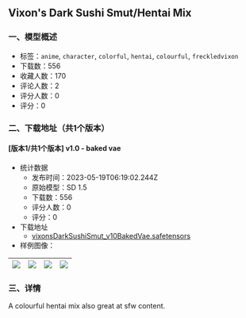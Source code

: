 ## Vixon's Dark Sushi Smut/Hentai Mix
### 一、模型概述

- 标签：`anime`, `character`, `colorful`, `hentai`, `colourful`, `freckledvixon`
- 下载数：556
- 收藏人数：170
- 评论人数：2
- 评分人数：0
- 评分：0

### 二、下载地址（共1个版本）

#### [版本1/共1个版本] v1.0 - baked vae

- 统计数据
  - 发布时间：2023-05-19T06:19:02.244Z
  - 原始模型：SD 1.5
  - 下载数：556
  - 评分人数：0
  - 评分：0
- 下载地址
  - [vixonsDarkSushiSmut_v10BakedVae.safetensors](https://civitai.com/api/download/models/74604)
- 样例图像：

| <img src="https://image.civitai.com/xG1nkqKTMzGDvpLrqFT7WA/b71add5e-73f9-4753-aefb-ca68dd147238/width=450/834300.jpeg" /> | <img src="https://image.civitai.com/xG1nkqKTMzGDvpLrqFT7WA/a8ae3349-ca63-4958-9d23-7ae26a02bf1b/width=450/834407.jpeg" /> | <img src="https://image.civitai.com/xG1nkqKTMzGDvpLrqFT7WA/12f6d155-9d10-45c1-9d9a-daa25715dbfa/width=450/834347.jpeg" /> | <img src="https://image.civitai.com/xG1nkqKTMzGDvpLrqFT7WA/550e603e-b957-4f3f-a105-7195940df8de/width=450/834294.jpeg" /> |
| ---- | ---- | ---- | ---- |


### 三、详情
<p>A colourful hentai mix also great at sfw content.</p>
